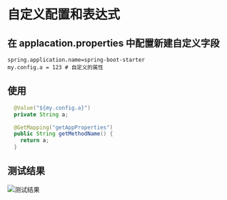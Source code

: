 # 自定义配置和表达式

## 在 applacation.properties 中配置新建自定义字段

```properties
spring.application.name=spring-boot-starter
my.config.a = 123 # 自定义的属性
```

## 使用

```java
  @Value("${my.config.a}")
  private String a;

  @GetMapping("getAppProperties")
  public String getMethodName() {
    return a;
  }
```

## 测试结果

![测试结果](https://bucket.edgexie.top/for-blog/java/spring-boot/p24-06-24-3.png)

